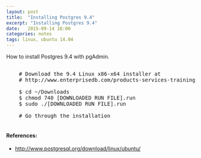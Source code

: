 ```yaml
---
layout: post
title:  "Installing Postgres 9.4"
excerpt: "Installing Postgres 9.4"
date:   2015-09-14 16:00
categories: notes
tags: linux, ubuntu 14.04
---
```


How to install Postgres 9.4 with pgAdmin.

<pre>

    # Download the 9.4 Linux x86-x64 installer at
    # http://www.enterprisedb.com/products-services-training/pgdownload

    $ cd ~/Downloads
    $ chmod 740 [DOWNLOADED RUN FILE].run
    $ sudo ./[DOWNLOADED RUN FILE].run

    # Go through the installation

</pre>

<aside>
    <h4>References:</h4>
    <ul>
        <li><a href="http://www.postgresql.org/download/linux/ubuntu/" target="_blank">http://www.postgresql.org/download/linux/ubuntu/</a></li>
    </ul>
</aside>